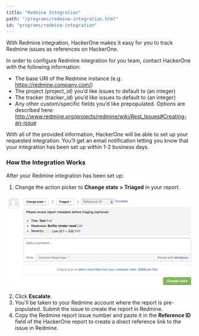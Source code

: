 ```yaml
---
title: "Redmine Integration"
path: "/programs/redmine-integration.html"
id: "programs/redmine-integration"
---
```


With Redmine integration, HackerOne makes it easy for you to track Redmine issues as references on HackerOne.

In order to configure Redmine integration for you team, contact HackerOne with the following information:   

- The base URI of the Redmine instance (e.g. https://redmine.company.com/)
- The project (project_id) you’d like issues to default to (an integer)
- The tracker (tracker_id) you’d like issues to default to (an integer)
- Any other custom/specific fields you’d like prepopulated. Options are described here: http://www.redmine.org/projects/redmine/wiki/Rest_Issues#Creating-an-issue

With all of the provided information, HackerOne will be able to set up your requested integration. You’ll get an email notification letting you know that your integration has been set up within 1-2 business days.

### How the Integration Works
After your Redmine integration has been set up:
1. Change the action picker to **Change state > Triaged** in your report. 

![integrations](./images/integrations.png)

2. Click **Escalate**.
3. You’ll be taken to your Redmine account where the report is pre-populated. Submit the issue to create the report in Redmine.
4. Copy the Redmine report issue number and paste it in the **Reference ID** field of the HackerOne report to create a direct reference link to the issue in Redmine.  
